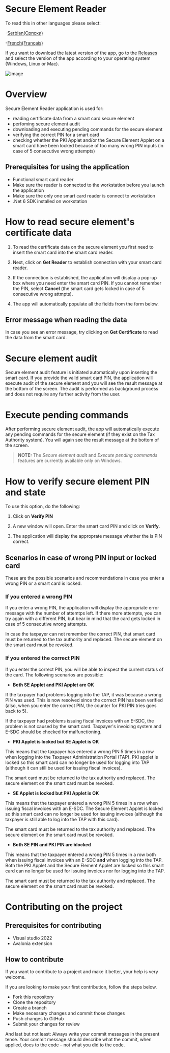 # Secure Element Reader
To read this in other languages please select:
 
 -[Serbian(Српски)](README.sr.md)
 
 -[French(Français)](README.fr.md)
 
 
If you want to download the latest version of the app, go to the [Releases](https://github.com/Data-Tech-International/Secure-Element-Reader/releases) and select the version of the app according to your operating system (Windows, Linux or Mac). 
 
![image](https://user-images.githubusercontent.com/106304412/185734800-48b13d46-52bb-4697-9fa8-b5fcad0a7a7a.PNG)


# Overview

Secure Element Reader application is used for:

- reading certificate data from a smart card secure element 
- perfoming secure element audit 
- downloading and executing pending commands for the secure element
- verifying the correct PIN for a smart card
- checking whether the PKI Applet and/or the Secure Element Applet on a smart card have been locked because of too many wrong PIN inputs (in case of 5 consecutive wrong attempts)

## Prerequisites for using the application

- Functional smart card reader
- Make sure the reader is connected to the workstation before you launch the application
- Make sure the only one smart card reader is connect to workstation
- .Net 6 SDK installed on workstation


# How to read secure element's certificate data

1. To read the certificate data on the secure element you first need to insert the smart card into the smart card reader.

2. Next, click on **Get Reader** to establish connection with your smart card reader.

3. If the connection is established, the application will display a pop-up box where you need enter the smart card PIN. If you cannot remember the PIN, select **Cancel** (the smart card gets locked in case of 5 consecutive wrong attmpts). 

4. The app will automatically populate all the fields from the form below.

## Error message when reading the data

In case you see an error message, try clicking on **Get Certificate** to read the data from the smart card.  


# Secure element audit

Secure element audit feature is initiated automatically upon inserting the smart card. If you provide the valid smart card PIN, the application will execute audit of the secure element and you will see the result message at the bottom of the screen. The audit is performed as background process and does not require any further activity from the user.

# Execute pending commands

After performing secure element audit, the app will automatically execute any pending commands for the secure element (if they exist on the Tax Authority system). You will again see the result message at the bottom of the screen.

> **NOTE:** The _Secure element audit_ and _Execute pending commands_ features are currently available only on Windows.


# How to verify secure element PIN and state

To use this option, do the following:

1. Click on **Verify PIN**

2. A new window will open. Enter the smart card PIN and click on **Verify**.

3. The application will display the approprate message whether the is PIN correct.

## Scenarios in case of wrong PIN input or locked card

These are the possible scenarios and recommendations in case you enter a wrong PIN or a smart card is locked.

### If you entered a wrong PIN

If you enter a wrong PIN, the application will display the appropriate error message with the number of attemtps left. If there more attempts, you can try again with a different PIN, but bear in mind that the card gets locked in case of 5 consecutive wrong attempts.

In case the taxpayer can not remember the correct PIN, that smart card must be returned to the tax authority and replaced. The secure element on the smart card must be revoked.

### If you entered the correct PIN

If you enter the correct PIN, you will be able to inspect the current status of the card. The following scenarios are possible:

- **Both SE Applet and PKI Applet are OK**

If the taxpayer had problems logging into the TAP, it was because a wrong PIN was used. This is now resolved since the correct PIN has been verified (also, when you enter the correct PIN, the counter for PKI PIN tries goes back to 5).

If the taxpayer had problems issuing fiscal invoices with an E-SDC, the problem is not caused by the smart card. Taxpayer's invoicing system and E-SDC should be checked for malfunctioning.

- **PKI Applet is locked but SE Applet is OK**

This means that the taxpayer has entered a wrong PIN 5 times in a row when logging into the Taxpayer Administration Portal (TAP). PKI applet is locked so this smart card can no longer be used for logging into TAP (although it can still be used for issuing fiscal invoices).

The smart card must be returned to the tax authority and replaced. The secure element on the smart card must be revoked.

- **SE Applet is locked but PKI Applet is OK**

This means that the taxpayer entered a wrong PIN 5 times in a row when issuing fiscal invoices with an E-SDC. The Secure Element Applet is locked so this smart card can no longer be used for issuing invoices (although the taxpayer is still able to log into the TAP with this card).


The smart card must be returned to the tax authority and replaced. The secure element on the smart card must be revoked.

- **Both SE PIN and PKI PIN are blocked**

This means that the taxpayer entered a wrong PIN 5 times in a row both when issuing fiscal invoices with an E-SDC **and** when logging into the TAP. Both the PKI Applet and the Secure Element Applet are locked so this smart card can no longer be used for issuing invoices nor for logging into the TAP.

The smart card must be returned to the tax authority and replaced. The secure element on the smart card must be revoked.


# Contributing on the project

## Prerequisites for contributing

- Visual studio 2022  
- Avalonia extension

## How to contribute

If you want to contribute to a project and make it better, your help is very welcome. 

If you are looking to make your first contribution, follow the steps below.

- Fork this repository
- Clone the repository
- Create a branch
- Make necessary changes and commit those changes
- Push changes to GitHub
- Submit your changes for review

And last but not least: Always write your commit messages in the present tense. Your commit message should describe what the commit, when applied, does to the code – not what you did to the code.
